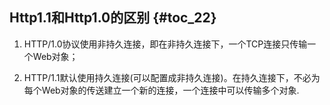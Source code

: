 ## Http1.1和Http1.0的区别 {#toc_22}

1. HTTP/1.0协议使用非持久连接，即在非持久连接下，一个TCP连接只传输一个Web对象；

2. HTTP/1.1默认使用持久连接\(可以配置成非持久连接\)。在持久连接下，不必为每个Web对象的传送建立一个新的连接，一个连接中可以传输多个对象.



